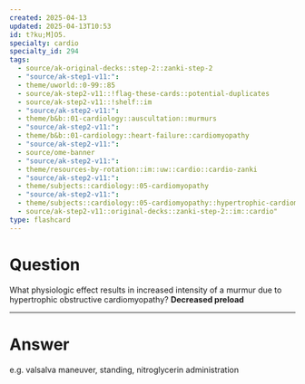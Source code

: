 ```yaml
---
created: 2025-04-13
updated: 2025-04-13T10:53
id: t?ku;M]O5.
specialty: cardio
specialty_id: 294
tags:
  - source/ak-original-decks::step-2::zanki-step-2
  - "source/ak-step1-v11:": 
  - theme/uworld::0-99::85
  - source/ak-step2-v11::!flag-these-cards::potential-duplicates
  - source/ak-step2-v11::!shelf::im
  - "source/ak-step2-v11:": 
  - theme/b&b::01-cardiology::auscultation::murmurs
  - "source/ak-step2-v11:": 
  - theme/b&b::01-cardiology::heart-failure::cardiomyopathy
  - "source/ak-step2-v11:": 
  - source/ome-banner
  - "source/ak-step2-v11:": 
  - theme/resources-by-rotation::im::uw::cardio::cardio-zanki
  - "source/ak-step2-v11:": 
  - theme/subjects::cardiology::05-cardiomyopathy
  - "source/ak-step2-v11:": 
  - theme/subjects::cardiology::05-cardiomyopathy::hypertrophic-cardiomyopathy
  - source/ak-step2-v11::original-decks::zanki-step-2::im::cardio"
type: flashcard
---
```


# Question
What physiologic effect results in increased intensity of a murmur due to hypertrophic obstructive cardiomyopathy?   **Decreased preload**

---

# Answer
e.g. valsalva maneuver, standing, nitroglycerin administration